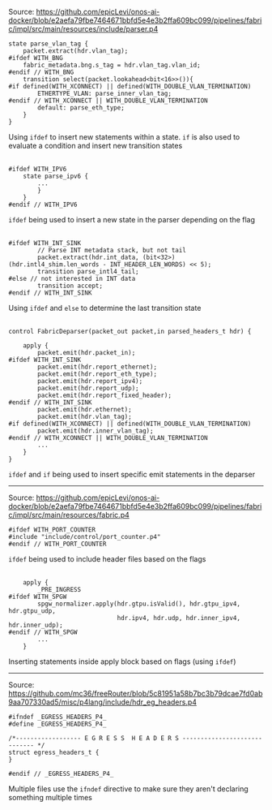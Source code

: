 Source: https://github.com/epicLevi/onos-ai-docker/blob/e2aefa79fbe7464671bbfd5e4e3b2ffa609bc099/pipelines/fabric/impl/src/main/resources/include/parser.p4
```
state parse_vlan_tag {
    packet.extract(hdr.vlan_tag);
#ifdef WITH_BNG
    fabric_metadata.bng.s_tag = hdr.vlan_tag.vlan_id;
#endif // WITH_BNG
    transition select(packet.lookahead<bit<16>>()){
#if defined(WITH_XCONNECT) || defined(WITH_DOUBLE_VLAN_TERMINATION)
        ETHERTYPE_VLAN: parse_inner_vlan_tag;
#endif // WITH_XCONNECT || WITH_DOUBLE_VLAN_TERMINATION
        default: parse_eth_type;
    }
}
```
Using `ifdef` to insert new statements within a state. `if` is also used to evaluate a condition and insert new transition states
<br>
<br>

```
#ifdef WITH_IPV6
    state parse_ipv6 {
        ...
        }
    }
#endif // WITH_IPV6
```
`ifdef` being used to insert a new state in the parser depending on the flag
<br>
<br>

```
#ifdef WITH_INT_SINK
        // Parse INT metadata stack, but not tail
        packet.extract(hdr.int_data, (bit<32>) (hdr.intl4_shim.len_words - INT_HEADER_LEN_WORDS) << 5);
        transition parse_intl4_tail;
#else // not interested in INT data
        transition accept;
#endif // WITH_INT_SINK
```
Using `ifdef` and `else` to determine the last transition state
<br>
<br>

```
control FabricDeparser(packet_out packet,in parsed_headers_t hdr) {

    apply {
        packet.emit(hdr.packet_in);
#ifdef WITH_INT_SINK
        packet.emit(hdr.report_ethernet);
        packet.emit(hdr.report_eth_type);
        packet.emit(hdr.report_ipv4);
        packet.emit(hdr.report_udp);
        packet.emit(hdr.report_fixed_header);
#endif // WITH_INT_SINK
        packet.emit(hdr.ethernet);
        packet.emit(hdr.vlan_tag);
#if defined(WITH_XCONNECT) || defined(WITH_DOUBLE_VLAN_TERMINATION)
        packet.emit(hdr.inner_vlan_tag);
#endif // WITH_XCONNECT || WITH_DOUBLE_VLAN_TERMINATION
        ...
    }
}
```
`ifdef` and `if` being used to insert specific emit statements in the deparser

***

Source: https://github.com/epicLevi/onos-ai-docker/blob/e2aefa79fbe7464671bbfd5e4e3b2ffa609bc099/pipelines/fabric/impl/src/main/resources/fabric.p4

```
#ifdef WITH_PORT_COUNTER
#include "include/control/port_counter.p4"
#endif // WITH_PORT_COUNTER
```
`ifdef` being used to include header files based on the flags
<br>
<br>

```
    apply {
        _PRE_INGRESS
#ifdef WITH_SPGW
        spgw_normalizer.apply(hdr.gtpu.isValid(), hdr.gtpu_ipv4, hdr.gtpu_udp,
                              hdr.ipv4, hdr.udp, hdr.inner_ipv4, hdr.inner_udp);
#endif // WITH_SPGW
        ...
    }
```
Inserting statements inside apply block based on flags (using `ifdef`)

***

Source: https://github.com/mc36/freeRouter/blob/5c81951a58b7bc3b79dcae7fd0ab9aa707330ad5/misc/p4lang/include/hdr_eg_headers.p4
```
#ifndef _EGRESS_HEADERS_P4_
#define _EGRESS_HEADERS_P4_

/*------------------ E G R E S S  H E A D E R S ----------------------------- */
struct egress_headers_t {
}

#endif // _EGRESS_HEADERS_P4_
```
Multiple files use the `ifndef` directive to make sure they aren't declaring something multiple times